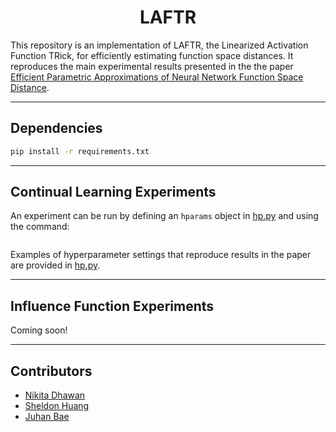 <div align="center">    

# LAFTR

</div>

This repository is an implementation of LAFTR, the Linearized Activation Function TRick, for efficiently estimating function space distances. It reproduces the main experimental results presented in the the paper [Efficient Parametric Approximations of Neural Network Function Space Distance](https://arxiv.org/abs/2302.03519). 

______________________________________________________________________

## Dependencies

```bash
pip install -r requirements.txt
 ```

______________________________________________________________________

## Continual Learning Experiments

An experiment can be run by defining an `hparams` object in [hp.py](https://github.com/nikitadhawan/laftr/blob/main/continual/hparams/base_hparams/hp.py) and using the command:

```python -m continual.FSD_CL --hparam_set=hparams
```

Examples of hyperparameter settings that reproduce results in the paper are provided in [hp.py](https://github.com/nikitadhawan/laftr/continual/hparams/base_hparams/hp.py).

______________________________________________________________________

## Influence Function Experiments

Coming soon!

______________________________________________________________________


## Contributors

- [Nikita Dhawan](http://www.cs.toronto.edu/~nikita/)
- [Sheldon Huang](https://www.cs.toronto.edu/~huang/)
- [Juhan Bae](https://www.juhanbae.com/)
